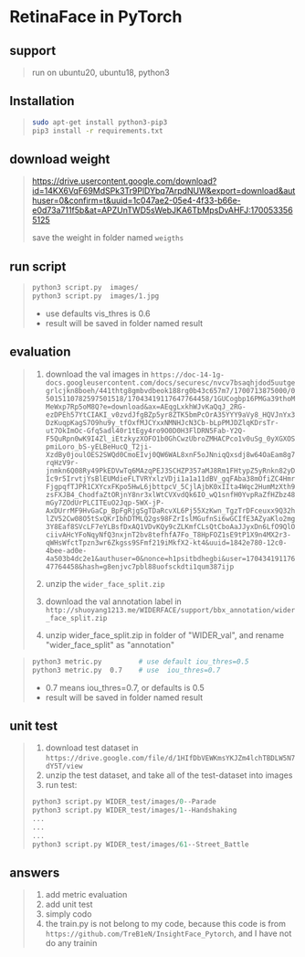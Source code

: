 # RetinaFace in PyTorch

## support
> run on ubuntu20, ubuntu18, python3


## Installation
> ```bash
> sudo apt-get install python3-pip3
> pip3 install -r requirements.txt
> ```

## download weight
> https://drive.usercontent.google.com/download?id=14KX6VqF69MdSPk3Tr9PlDYbq7ArpdNUW&export=download&authuser=0&confirm=t&uuid=1c047ae2-05e4-4f33-b66e-e0d73a711f5b&at=APZUnTWD5sWebJKA6TbMpsDvAHFJ:1700533565125
>
> save the weight in folder named `weigths`

## run script
> ```bash
> python3 script.py  images/
> python3 script.py  images/1.jpg
> ```
>  * use defaults vis_thres is 0.6
>  * result will be saved in folder named result
>

## evaluation
> 1. download the val images in 
>`https://doc-14-1g-docs.googleusercontent.com/docs/securesc/nvcv7bsaqhjdod5uutgegrlcjkn8boeh/441thtg8gmbvdbeok188rg0b43c657m7/1700713875000/05015110782597501518/17043419117647764458/1GUCogbp16PMGa39thoMMeWxp7Rp5oM8Q?e=download&ax=AEqgLxkhWJvKaQqJ_2RG-ezDPEh57YtCIAKI_v0zvdJfgBZp5yr8ZTK5bmPcOrA35YYY9aVy8_HQVJnYx3DzKuqpKagS7O9hu9y_tfOxfMJCYxxNMNHJcN3Cb-bLpPMJDZlqKDrsTr-ut7OkImOc-Gfq5adl40r1tEgy4ro9O0D0H3FlDRN5Fab-Y2Q-F5QuRpn0wK9I4Zl_iEtzkyzXOFO1b0GhCwzUbroZMHACPco1v0uSg_0yXGXOSpmiLoro_bS-yELBeHucQ_T2ji-XzdBy0joulOES2SWQd0CmoEIvj0QW6WAL8xnF5oJNniqQxsdj8w64OaEam8g7rqHzV9r-jnmkn6Q08Ry49PkEDVwTq6MAzqPEJ3SCHZP357aMJ8Rm1FHtypZ5yRnkn82yDIc9r5IrvtjYsBlEUMdieFLTVRYxlzVDji1a1a11dBV_gqFAba38mOfiZC4HmrFjgpqfTJPR1CXYcxFKpo5HwL6jbttpcV_5CjlAjbK0xIIta4Wqc2HumMzXth9zsFXJB4_ChodfaZtORjnY8nr3xlWtCVXvdQk6IO_wQ1snfH0YvpRaZfHZbz48mGy7ZOdUrPLCITEuO2Jqp-5WX-jP-AxDUrrMF9HvGaCp_BpFgRjgSgTDaRcvXL6Pj55XzKwn_TgzTrDFceuxx9Q32hlZV52Cw08O5tSxQKrIbhDTMLQ2gs98FZrIslMGufnSi6wGCIfE3AZyaKlo2mg3Y8Eaf8SVcLF7eYLBsfDxAQ1VDvKQy9cZLKmfCLsQtCboAaJJyxDn6LfO9QlOciivAHcYFoNqyNfQ3nxjnT2bv8tefhfA7Fo_T8HpFOZ1sE9tP1X9n4MX2r3-qWHsWfctTpzn3wr6Zkgss9SFmf219iMkfX2-kt4&uuid=1842e780-12c0-4bee-ad0e-4a503b4dc2e1&authuser=0&nonce=h1psitbdhegbi&user=17043419117647764458&hash=g8enjvc7pbl88uofsckdti1qum387ijp`   
>  
> 2. unzip the `wider_face_split.zip`
> 3. download the val annotation label in `http://shuoyang1213.me/WIDERFACE/support/bbx_annotation/wider_face_split.zip`
> 4. unzip wider_face_split.zip in folder of "WIDER_val", and rename "wider_face_split" as "annotation"  

> ```bash
> python3 metric.py         # use default iou_thres=0.5
> python3 metric.py  0.7    # use  iou_thres=0.7
> ```
> * 0.7 means iou_thres=0.7, or defaults is 0.5
> * result will be saved in folder named result
>

## unit test
> 1. download test dataset in 
> `https://drive.google.com/file/d/1HIfDbVEWKmsYKJZm4lchTBDLW5N7dY5T/view`
> 2. unzip the test dataset, and take all of the test-dataset into images
> 3. run test: 
> ```python
> python3 script.py WIDER_test/images/0--Parade
> python3 script.py WIDER_test/images/1--Handshaking
> ...
> ...
> ...
> python3 script.py WIDER_test/images/61--Street_Battle
> ```
>

## answers
> 1. add metric evaluation
> 2. add unit test
> 3. simply codo
> 4. the train.py is not belong to my code, because this code is from  `https://github.com/TreB1eN/InsightFace_Pytorch`, and I have not do any trainin

